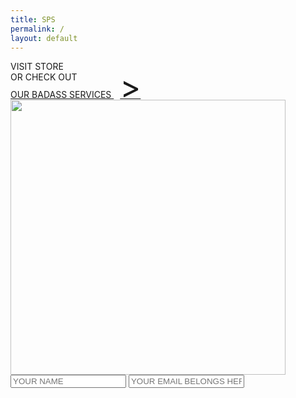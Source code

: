 ```yaml
---
title: SPS
permalink: /
layout: default
---
```

<div class="home">
  <div class="banner">
    <img src="{{ site.github.url }}/assets/images/banners/Sweet-Pixel-Studio-Indie-Games-Pakistan.svg" alt="">
  </div>
  <div>
    <div class="game-container">
      <img class="img-center" src="{{ site.github.url }}/assets/images/games/Abode-Horror-Adventure-Indie-Game-New.svg" alt="">
      <div class="sps-button-container game-link">
        <a class="sps-button">VISIT STORE</a>
        <div class="shadow"></div>
      </div>
    </div>
    <div class="game-container">
      <img class="img-center" src="{{ site.github.url }}/assets/images/games/Punkbusters-Action-RPG-Cyberpunk-Indie-Game-New.svg" alt="">
    </div>
    <div>
      <span class="services-message">OR CHECK OUT</span>
      <div class="sps-button-container services-link">
        <a href="{{site.github.url}}/services/" class="sps-button services-link">OUR BADASS SERVICES <span style="font-size: 50px; line-height: 14px; padding-left: 10px;">></span></a>
        <div class="shadow"></div>
      </div>
    </div>
    <div>
      <div class="social-links">
        <a class="twitter" href=""><div class="icon"></div></a>
        <a class="instagram" href=""><div class="icon"></div></a>
        <a class="facebook" href=""><div class="icon"></div></a>
      </div>
      <div>
        <img style="width: 440px;" class="img-center" src="{{ site.github.url }}/assets/images/Sign-Up-Text.svg" alt="">
      </div>
      <form class="contact-form">
        <input type="text" placeholder="YOUR NAME">
        <input type="email" placeholder="YOUR EMAIL BELONGS HERE">
        <img src="{{site.github.url}}/assets/images/Indie-Games-Boom.svg" alt="">
      </form>
    </div>
  </div>
</div>